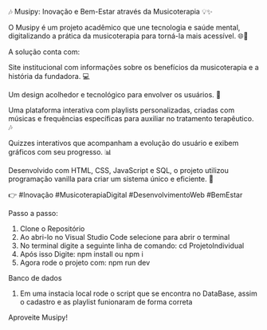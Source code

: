 🎶 Musipy: Inovação e Bem-Estar através da Musicoterapia 💡✨

O Musipy é um projeto acadêmico que une tecnologia e saúde mental, digitalizando a prática da musicoterapia para torná-la mais acessível. 🌐🧠

A solução conta com:

Site institucional com informações sobre os benefícios da musicoterapia e a história da fundadora. 💻

Um design acolhedor e tecnológico para envolver os usuários. 🎨

Uma plataforma interativa com playlists personalizadas, criadas com músicas e frequências específicas para auxiliar no tratamento terapêutico. 🎶

Quizzes interativos que acompanham a evolução do usuário e exibem gráficos com seu progresso. 📊

Desenvolvido com HTML, CSS, JavaScript e SQL, o projeto utilizou programação vanilla para criar um sistema único e eficiente. 🚀

👉 #Inovação #MusicoterapiaDigital #DesenvolvimentoWeb #BemEstar

Passo a passo:

1. Clone o Repositório
2. Ao abri-lo no Visual Studio Code selecione para abrir o terminal
3. No terminal digite a seguinte linha de comando: cd ProjetoIndividual
4. Após isso Digite: npm install ou npm i
5. Agora rode o projeto com: npm run dev

Banco de dados

1. Em uma instacia local rode o script que se encontra no DataBase, assim o cadastro e as playlist funionaram de forma correta

Aproveite Musipy!

